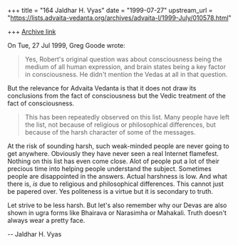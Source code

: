 +++
title = "164 Jaldhar H. Vyas"
date = "1999-07-27"
upstream_url = "https://lists.advaita-vedanta.org/archives/advaita-l/1999-July/010578.html"

+++
[Archive link](https://lists.advaita-vedanta.org/archives/advaita-l/1999-July/010578.html)

On Tue, 27 Jul 1999, Greg Goode wrote:

> Yes, Robert's original question was about consciousness being the medium of
> all human expression, and brain states being a key factor in
> consciousness.  He didn't mention the Vedas at all in that question.

But the relevance for Advaita Vedanta is that it does not draw its
conclusions from the fact of consciousness but the Vedic treatment of the
fact of consciousness.

> This has been repeatedly observed on this list.  Many people have left the
> list, not because of religious or philosophical differences, but because of
> the harsh character of some of the messages.

At the risk of sounding harsh, such weak-minded people are never going to
get anywhere.  Obviously they have never seen a real Internet flamefest.
Nothing on this list has even come close.  Alot of people put a lot of
their precious time into helping people understand the subject. Sometimes
people are disappointed in the answers.  Actual harshness is low.  And
what there is, _is_ due to religious and philosophical differences. This
cannot just be papered over.  Yes politeness is a virtue but it is
secondary to truth.

Let strive to be less harsh.  But let's also remember why our Devas are
also shown in ugra forms like Bhairava or Narasimha or Mahakali.  Truth
doesn't always wear a pretty face.


--
Jaldhar H. Vyas <jaldhar at braincells.com>

